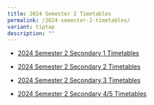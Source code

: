 ```yaml
---
title: 2024 Semester 2 Timetables
permalink: /2024-semester-2-timetables/
variant: tiptap
description: ""
---
```

<ul data-tight="true" class="tight">
<li>
<p><a href="/files/2024 Time Tables/2024_Sem_2_TT_Sec_1_16_Jun.pdf" rel="noopener noreferrer nofollow" target="_blank">2024 Semester 2 Secondary 1 Timetables</a>
</p>
</li>
<li>
<p><a href="/files/2024 Time Tables/2024_Sem_2_TT_Sec_2_16_Jun.pdf" rel="noopener noreferrer nofollow" target="_blank">2024 Semester 2 Secondary 2 Timetables</a>
</p>
</li>
<li>
<p><a href="/files/2024 Time Tables/2024_Sem_2_TT_Sec_3_16_Jun.pdf" rel="noopener noreferrer nofollow" target="_blank">2024 Semester 2 Secondary 3 Timetables</a>
</p>
</li>
<li>
<p><a href="/files/2024 Time Tables/2024_Sem_2_TT_Sec_4_5_16_Jun.pdf" rel="noopener noreferrer nofollow" target="_blank">2024 Semester 2 Secondary 4/5 Timetables</a>
</p>
</li>
</ul>
<p></p>